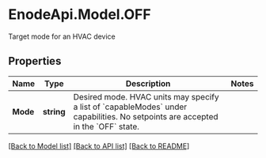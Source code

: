 # EnodeApi.Model.OFF
Target mode for an HVAC device

## Properties

Name | Type | Description | Notes
------------ | ------------- | ------------- | -------------
**Mode** | **string** | Desired mode. HVAC units may specify a list of &#x60;capableModes&#x60; under capabilities. No setpoints are accepted in the &#x60;OFF&#x60; state. | 

[[Back to Model list]](../README.md#documentation-for-models) [[Back to API list]](../README.md#documentation-for-api-endpoints) [[Back to README]](../README.md)

